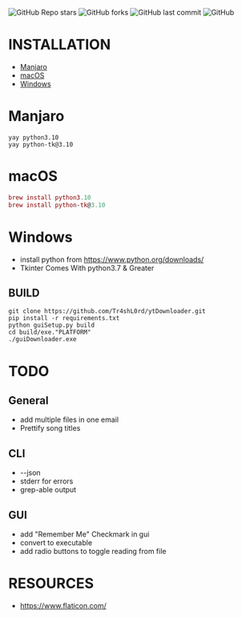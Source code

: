 
![GitHub Repo stars](https://img.shields.io:/github/stars/Tr4shL0rd/ytDownloader?style=for-the-badge)
![GitHub forks](https://img.shields.io:/github/forks/Tr4shL0rd/ytDownloader?style=for-the-badge)
![GitHub last commit](https://img.shields.io:/github/last-commit/Tr4shL0rd/ytDownloader?style=for-the-badge)
![GitHub](https://img.shields.io:/github/license/Tr4shL0rd/ytDownloader?style=for-the-badge)


# INSTALLATION

* [Manjaro](README.md#Manjaro)
* [macOS](README.md#macOS)
* [Windows](README.md#Windows)

# Manjaro

``` linux
yay python3.10
yay python-tk@3.10
```

# macOS

``` mac
brew install python3.10
brew install python-tk@3.10
```

# Windows

* install python from https://www.python.org/downloads/
* Tkinter Comes With python3.7 & Greater 

## BUILD

``` _
git clone https://github.com/Tr4shL0rd/ytDownloader.git
pip install -r requirements.txt
python guiSetup.py build
cd build/exe."PLATFORM"
./guiDownloader.exe
```


  
# TODO

## General

* add multiple files in one email
* Prettify song titles

## CLI

* --json
* stderr for errors
* grep-able output

## GUI

* add "Remember Me" Checkmark in gui
* convert to executable
* add radio buttons to toggle reading from file

# RESOURCES

* <https://www.flaticon.com/>
